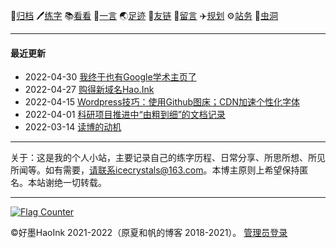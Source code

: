 <link rel="shortcut icon" type="image/x-icon" href="favicon.ico">

📁[归档](/posts/日常.md) 🖊️[练字](/posts/练字.md) 📚[看看](/posts/书影音.md) 🧡[一言](/posts/yiyan.md) 🌏[足迹](/posts/足迹.md) 🔗[友链](/posts/友链.md) 📓[留言](/posts/留言.md) ✈️[规划](/posts/规划.md) ⚙️[站务](/posts/建站史.md) 🌌[虫洞](https://www.foreverblog.cn/go.html)
 


---

<!-- <img src="/assets/tumblr_b769b1312c2d0159793e9cae5da156bb_09cb7a69_500.webp" width="400"> -->

#### 最近更新

- 2022-04-30 [我终于也有Google学术主页了](/posts/richang/2022_04_30)
- 2022-04-27 [购得新域名Hao.Ink](/posts/richang/2022_04_27)
- 2022-04-15 [Wordpress技巧：使用Github图床；CDN加速个性化字体](/posts/richang/2022_04_15)
- 2022-04-01 [科研项目推进中“由粗到细”的文档记录](/posts/richang/2022_04_01)
- 2022-03-14 [读博的动机](/posts/richang/2022_03_14)

---
关于：这是我的个人小站，主要记录自己的练字历程、日常分享、所思所想、所见所闻等。如有需要，请联系icecrystals@163.com。本博主原则上希望保持匿名。本站谢绝一切转载。

---
<a href="http://s05.flagcounter.com/more/2aWO"><img src="https://s01.flagcounter.com/count2/QstH/bg_E8E8E8/txt_000000/border_CCCCCC/columns_8/maxflags_8/viewers_0/labels_1/pageviews_0/flags_0/percent_0/" alt="Flag Counter" border="0"></a>

 ©好墨HaoInk 2021-2022（原夏和帆的博客 2018-2021）。 [管理员登录](https://github.com/xiangshuink/xiangshuink.github.io)

